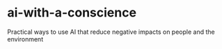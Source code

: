 # ai-with-a-conscience
Practical ways to use AI that reduce negative impacts on people and the environment
